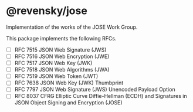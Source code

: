 # @revensky/jose

Implementation of the works of the JOSE Work Group.

This package implements the following RFCs.

- [ ] RFC 7515 JSON Web Signature (JWS)
- [ ] RFC 7516 JSON Web Encryption (JWE)
- [ ] RFC 7517 JSON Web Key (JWK)
- [ ] RFC 7518 JSON Web Algorithms (JWA)
- [ ] RFC 7519 JSON Web Token (JWT)
- [ ] RFC 7638 JSON Web Key (JWK) Thumbprint
- [ ] RFC 7797 JSON Web Signature (JWS) Unencoded Payload Option
- [ ] RFC 8037 CFRG Elliptic Curve Diffie-Hellman (ECDH) and Signatures in JSON Object Signing and Encryption (JOSE)
